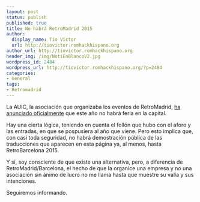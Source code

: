 ```yaml
---
layout: post
status: publish
published: true
title: No habrá RetroMadrid 2015
author:
  display_name: Tío Víctor
  url: http://tiovictor.romhackhispano.org
author_url: http://tiovictor.romhackhispano.org
header_img: /img/NotiEnBlancoV2.jpg
wordpress_id: 2484
wordpress_url: http://tiovictor.romhackhispano.org/?p=2484
categories:
- General
tags:
- Retromadrid
---
```

La AUIC, la asociación que organizaba los eventos de RetroMadrid, [ha anunciado 
oficialmente](http://www.retromadrid.org/comunicado-oficial-retromadrid-2016/) que este 
año no habrá feria en la capital.

Hay una cierta lógica, teniendo en cuenta el follón que hubo con el aforo y las entradas, 
en que se pospusiera al año que viene. Pero esto implica que, con casi toda seguridad, no 
habrá demostración pública de las traducciones que aparecen en esta página ya, al menos, 
hasta RetroBarcelona 2015.

Y sí, soy consciente de que existe una alternativa, pero, a diferencia de 
RetroMadrid/Barcelona, el hecho de que la organice una empresa y no una asociación sin ánimo 
de lucro no me llama hasta que muestre su valía y sus intenciones.

Seguiremos informando.
